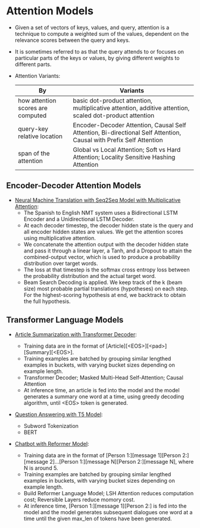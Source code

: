 # Attention Models

- Given a set of vectors of keys, values, and query, attention is a technique to compute a weighted sum of the values, dependent on the relevance scores between the query and keys.
- It is sometimes referred to as that the query attends to or focuses on particular parts of the keys or values, by giving different weights to different parts. 
- Attention Variants:

    | By | Variants |
    |-----------------------------------|--------------------------------------|
    | how attention scores are computed | basic dot-product attention, multiplicative attention, additive attention, scaled dot-product attention |
    | query-key relative location | Encoder-Decoder Attention, Causal Self Attention, Bi-directional Self Attention, Causal with Prefix Self Attention |
    | span of the attention | Global vs Local Attention; Soft vs Hard Attention; Locality Sensitive Hashing Attention |

## Encoder-Decoder Attention Models

* [Neural Machine Translation with Seq2Seq Model with Multiplicative Attention](https://github.com/msfchen/deep_learning/tree/master/attentionmodel/translation):
  - The Spanish to English NMT system uses a Bidirectional LSTM Encoder and a Unidirectional LSTM Decoder.
  - At each decoder timestep, the decoder hidden state is the query and all encoder hidden states are values. We get the attention scores using multiplicative attention.
  - We concatenate the attention output with the decoder hidden state and pass it through a linear layer, a Tanh, and a Dropout to attain the combined-output vector, which is used to produce a probability distribution over target words.
  - The loss at that timestep is the softmax cross entropy loss between the probability distribution and the actual target word. 
  - Beam Search Decoding is applied. We keep track of the k (beam size) most probable partial translations (hypotheses) on each step. For the highest-scoring hypothesis at end, we backtrack to obtain the full hypothesis.

## Transformer Language Models 

* [Article Summarization with Transformer Decoder](https://github.com/msfchen/deep_learning/tree/master/attentionmodel/transf_summarizer):
  - Training data are in the format of [Article][\<EOS\>][\<pad\>][Summary][\<EOS\>].
  - Training examples are batched by grouping similar lengthed examples in buckets, with varying bucket sizes depending on example length.
  - Transformer Decoder; Masked Multi-Head Self-Attention; Causal Attention
  - At inference time, an article is fed into the model and the model generates a summary one word at a time, using greedy decoding algorithm, until \<EOS\> token is generated.

* [Question Answering with T5 Model](https://github.com/msfchen/deep_learning/tree/master/attentionmodel/t5_qa):
  - Subword Tokenization
  - BERT

* [Chatbot with Reformer Model](https://github.com/msfchen/deep_learning/tree/master/attentionmodel/reformer_chatbot):
  - Training data are in the format of [Person 1:][message 1][Person 2:][message 2]...[Person 1:][message N][Person 2:][message N], where N is around 5.
  - Training examples are batched by grouping similar lengthed examples in buckets, with varying bucket sizes depending on example length.
  - Build Reformer Language Model; LSH Attention reduces computation cost; Reversible Layers reduce momory cost.
  - At inference time, [Person 1:][message 1][Person 2:] is fed into the model and the model generates subsequent dialogues one word at a time until the given max_len of tokens have been generated.